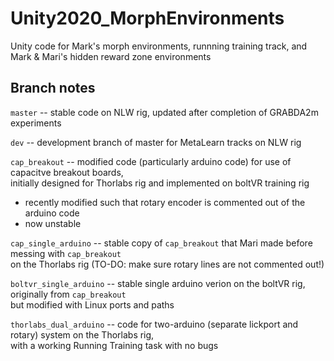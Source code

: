 # Unity2020_MorphEnvironments

Unity code for Mark's morph environments, runnning training track, and Mark & Mari's hidden reward zone environments

## Branch notes

`master` -- stable code on NLW rig, updated after completion of GRABDA2m experiments

`dev` -- development branch of master for MetaLearn tracks on NLW rig

`cap_breakout` -- modified code (particularly arduino code) for use of capacitve breakout boards,  \
initially designed for Thorlabs rig and implemented on boltVR training rig
- recently modified such that rotary encoder is commented out of the arduino code
- now unstable

`cap_single_arduino` -- stable copy of `cap_breakout` that Mari made before messing with `cap_breakout`  \
on the Thorlabs rig (TO-DO: make sure rotary lines are not commented out!)

`boltvr_single_arduino` -- stable single arduino verion on the boltVR rig, originally from `cap_breakout`  \
but modified with Linux ports and paths

`thorlabs_dual_arduino` -- code for two-arduino (separate lickport and rotary) system on the Thorlabs rig,  \
with a working Running Training task with no bugs
